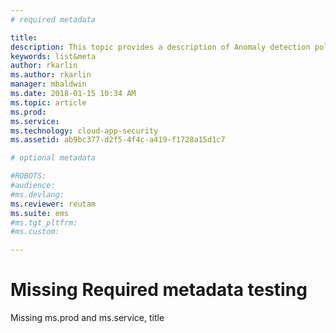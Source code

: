 ```yaml
---
# required metadata

title: 
description: This topic provides a description of Anomaly detection policies and provides reference informati on about the building blocks of an anomaly detection policy.
keywords: list&meta
author: rkarlin
ms.author: rkarlin
manager: mbaldwin
ms.date: 2018-01-15 10:34 AM
ms.topic: article
ms.prod: 
ms.service: 
ms.technology: cloud-app-security
ms.assetid: ab9bc377-d2f5-4f4c-a419-f1728a15d1c7

# optional metadata

#ROBOTS:
#audience:
#ms.devlang:
ms.reviewer: reutam
ms.suite: ems
#ms.tgt_pltfrm:
#ms.custom:

---
```


# Missing Required metadata testing

Missing ms.prod and ms.service, title
	


